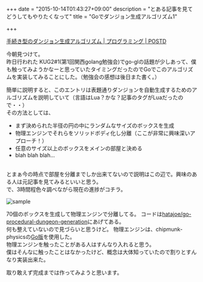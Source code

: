 +++
date = "2015-10-14T01:43:27+09:00"
description = "とある記事を見てどうしてもやりたくなって"
title = "Goでダンジョン生成アルゴリズム1"

+++

[手続き型のダンジョン生成アルゴリズム | プログラミング | POSTD](http://postd.cc/procedural-dungeon-generation-algorithm/)

今朝見つけて。  
昨日行われた KUG2#1(第1回関西golang勉強会)でgo-glの話題が少しあって、僕も触ってみようかなーと思っていたタイミングだったのでGoでこのアルゴリズムを実装してみることにした。（勉強会の感想は後日また書く。）

簡単に説明すると、このエントリは表題通りダンジョンを自動生成するためのアルゴリズムを説明していて（言語はLua？かな？記事のタグがLuaだったので・・）  
その方法としては、

* まず決められた半径の円の中にランダムなサイズのボックスを生成
* 物理エンジンでそれらをソリッドボディ化し分離（ここが非常に興味深いアプローチ！）
* 任意のサイズ以上のボックスをメインの部屋と決める
* blah blah blah... <br /><br />

とまぁ今の時点で部屋を分離までしか出来てないので説明はこの辺で。興味のある人は元記事を見てみるといいと思う。  
で、3時間程色々調べながら現在の進捗がコチラ。

<img src="/blog/images/go-procedural-1.gif" class="image" alt="sample">

70個のボックスを生成して物理エンジンで分離してる。
コードは[hatajoe/go-procedural-dungeon-generation](https://github.com/hatajoe/go-procedural-dungeon-generation)にあげてある。  
何も整えていないので見づらいと思うけど。 
物理エンジンは、chipmunk-physicsの[Go版](https://github.com/vova616/chipmunk)を使用した。  
物理エンジンを触ったことがある人はすんなり入れると思う。  
僕はそんなに触ったことはなかったけど、概念は大体知っていたので割りとすんなり実装出来た。

取り敢えず完成までは作ってみようと思います。
